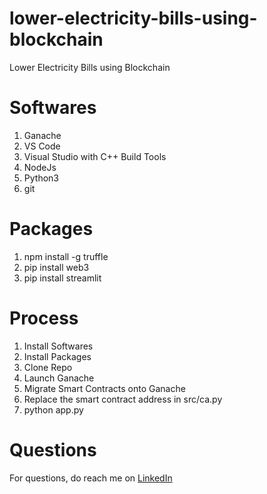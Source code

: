 # lower-electricity-bills-using-blockchain
Lower Electricity Bills using Blockchain 

# Softwares
1. Ganache
2. VS Code
3. Visual Studio with C++ Build Tools
4. NodeJs
5. Python3
6. git

# Packages
1. npm install -g truffle
2. pip install web3
3. pip install streamlit

# Process
1. Install Softwares
2. Install Packages
3. Clone Repo
4. Launch Ganache
5. Migrate Smart Contracts onto Ganache
6. Replace the smart contract address in src/ca.py
7. python app.py

# Questions
For questions, do reach me on <a href="https://linkedin.com/in/MadhuPIoT">LinkedIn</a>
